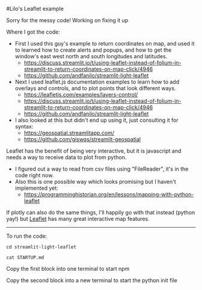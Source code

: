 #Lilo's Leaflet example

Sorry for the messy code! Working on fixing it up

Where I got the code:
  
- First I used this guy's example to return coordinates on map, and used it to learned how to create alerts and popups, and how to get the window's east west north and south longitudes and latitudes. 
  - https://discuss.streamlit.io/t/using-leaflet-instead-of-folium-in-streamlit-to-return-coordinates-on-map-click/4946
  - https://github.com/andfanilo/streamlit-light-leaflet
- Next I used leaflet.js documentation examples to learn how to add overlays and controls, and to plot points that look different ways.
  - https://leafletjs.com/examples/layers-control/
  - https://discuss.streamlit.io/t/using-leaflet-instead-of-folium-in-streamlit-to-return-coordinates-on-map-click/4946
  - https://github.com/andfanilo/streamlit-light-leaflet
- I also looked at this but didn't end up using it, just consulting it for syntax:
  - https://geospatial.streamlitapp.com/
  - https://github.com/giswqs/streamlit-geospatial

Leaflet has the benefit of being very interactive, but it is javascript and needs a way to receive data to plot from python.
- I figured out a way to read from csv files using "FileReader", it's in the code right now.
- Also this is one possible way which looks promising but I haven't implemented yet:
  - https://programminghistorian.org/en/lessons/mapping-with-python-leaflet


If plotly can also do the same things, I'll happily go with that instead (python yay!) but [Leaflet](https://leafletjs.com) has many great interactive map features. 


--------------------------------------------------------------------------


To run the code:

```
cd streamlit-light-leaflet

cat STARTUP.md
```

Copy the first block into one terminal to start npm

Copy the second block into a new terminal to start the python init file
